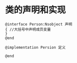 # 类的声明和实现


```
@interface Person:Nsobject 声明
{ //大括号中声明成员变量
}
@end

@implementation Persion 定义

@end 
```